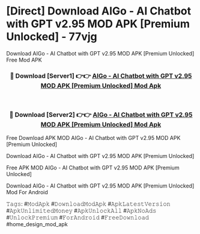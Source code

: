 # [Direct] Download AIGo - AI Chatbot with GPT v2.95 MOD APK [Premium Unlocked] - 77vjg
Download AIGo - AI Chatbot with GPT v2.95 MOD APK [Premium Unlocked] Free Mod APK

<div align="center">
<h3>🔴 Download [Server1] 👉👉 <a href="https://apk-comot.site?title=AIGo_-_AI_Chatbot_with_GPT_v2.95_MOD_APK_[Premium_Unlocked]">AIGo - AI Chatbot with GPT v2.95 MOD APK [Premium Unlocked] Mod Apk</a></h3><br>

<h3>🔴 Download [Server2] 👉👉 <a href="https://apk-comot.site?title=AIGo_-_AI_Chatbot_with_GPT_v2.95_MOD_APK_[Premium_Unlocked]">AIGo - AI Chatbot with GPT v2.95 MOD APK [Premium Unlocked] Mod Apk</a></h3>
</div>


Free Download APK MOD AIGo - AI Chatbot with GPT v2.95 MOD APK [Premium Unlocked]

Download AIGo - AI Chatbot with GPT v2.95 MOD APK [Premium Unlocked] 

Free APK MOD AIGo - AI Chatbot with GPT v2.95 MOD APK [Premium Unlocked] 

Download AIGo - AI Chatbot with GPT v2.95 MOD APK [Premium Unlocked] Mod For Android

𝚃𝚊𝚐𝚜: #𝙼𝚘𝚍𝙰𝚙𝚔 #𝙳𝚘𝚠𝚗𝚕𝚘𝚊𝚍𝙼𝚘𝚍𝙰𝚙𝚔 #𝙰𝚙𝚔𝙻𝚊𝚝𝚎𝚜𝚝𝚅𝚎𝚛𝚜𝚒𝚘𝚗 #𝙰𝚙𝚔𝚄𝚗𝚕𝚒𝚖𝚒𝚝𝚎𝚍𝙼𝚘𝚗𝚎𝚢 #𝙰𝚙𝚔𝚄𝚗𝚕𝚘𝚌𝚔𝙰𝚕𝚕 #𝙰𝚙𝚔𝙽𝚘𝙰𝚍𝚜 #𝚄𝚗𝚕𝚘𝚌𝚔𝙿𝚛𝚎𝚖𝚒𝚞𝚖 #𝙵𝚘𝚛𝙰𝚗𝚍𝚛𝚘𝚒𝚍 #𝙵𝚛𝚎𝚎𝙳𝚘𝚠𝚗𝚕𝚘𝚊𝚍 #home_design_mod_apk